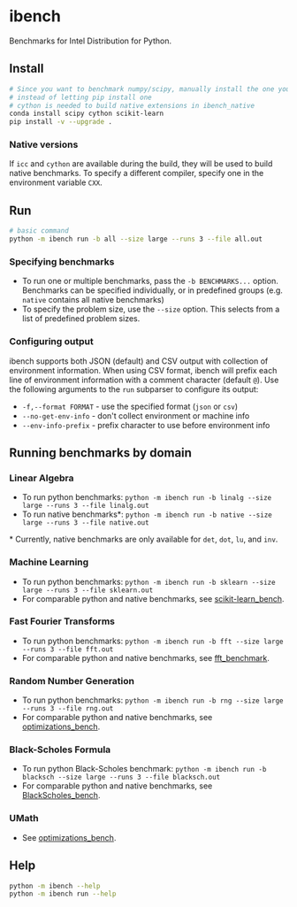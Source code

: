# ibench

Benchmarks for Intel Distribution for Python.

## Install
```bash
# Since you want to benchmark numpy/scipy, manually install the one you want
# instead of letting pip install one
# cython is needed to build native extensions in ibench_native
conda install scipy cython scikit-learn
pip install -v --upgrade .
```

### Native versions
If `icc` and `cython` are available during the build, they will be used
to build native benchmarks. To specify a different compiler, specify one
in the environment variable `CXX`.

## Run
```bash
# basic command
python -m ibench run -b all --size large --runs 3 --file all.out
```

### Specifying benchmarks
- To run one or multiple benchmarks, pass the `-b BENCHMARKS...` option.
  Benchmarks can be specified individually, or in predefined groups
  (e.g. `native` contains all native benchmarks)
- To specify the problem size, use the `--size` option. This selects
  from a list of predefined problem sizes.

### Configuring output
ibench supports both JSON (default) and CSV output with collection of
environment information. When using CSV format, ibench will prefix each
line of environment information with a comment character (default `@`).
Use the following arguments to the `run` subparser to configure its output:
- `-f,--format FORMAT` - use the specified format (`json` or `csv`)
- `--no-get-env-info` - don't collect environment or machine info
- `--env-info-prefix` - prefix character to use before environment info

## Running benchmarks by domain

### Linear Algebra
- To run python benchmarks: `python -m ibench run -b linalg --size large --runs 3 --file linalg.out`
- To run native benchmarks*: `python -m ibench run -b native --size large --runs 3 --file native.out`

\* Currently, native benchmarks are only available for `det`, `dot`, `lu`, and `inv`.

### Machine Learning
- To run python benchmarks: `python -m ibench run -b sklearn --size large --runs 3 --file sklearn.out`
- For comparable python and native benchmarks, see [scikit-learn_bench](https://github.com/IntelPython/scikit-learn_bench).

### Fast Fourier Transforms
- To run python benchmarks: `python -m ibench run -b fft --size large --runs 3 --file fft.out`
- For comparable python and native benchmarks, see [fft_benchmark](https://github.com/IntelPython/fft_benchmark).

### Random Number Generation
- To run python benchmarks: `python -m ibench run -b rng --size large --runs 3 --file rng.out`
- For comparable python and native benchmarks, see [optimizations_bench](https://github.com/IntelPython/optimizations_bench#random-number-generation).

### Black-Scholes Formula
- To run python Black-Scholes benchmark: `python -m ibench run -b blacksch --size large --runs 3 --file blacksch.out`
- For comparable python and native benchmarks, see [BlackScholes_bench](https://github.com/IntelPython/BlackScholes_bench).

### UMath
- See [optimizations_bench](https://github.com/IntelPython/optimizations_bench#random-number-generation).

## Help
```bash
python -m ibench --help
python -m ibench run --help
```
